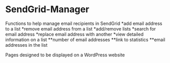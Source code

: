 SendGrid-Manager
================

Functions to help manage email recipients in SendGrid
*add email address to a list
*remove email address from a list
*add/remove lists
*search for email address
*replace email address with another
*view detailed information on a list
**number of email addresses
**link to statistics
**email addresses in the list

Pages designed to be displayed on a WordPress website


